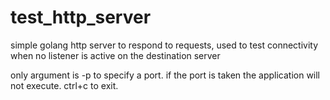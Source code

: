 # test_http_server
simple golang http server to respond to requests, used to test connectivity when no listener is active on the destination server

only argument is -p to specify a port. if the port is taken the application will not execute.  ctrl+c to exit.
